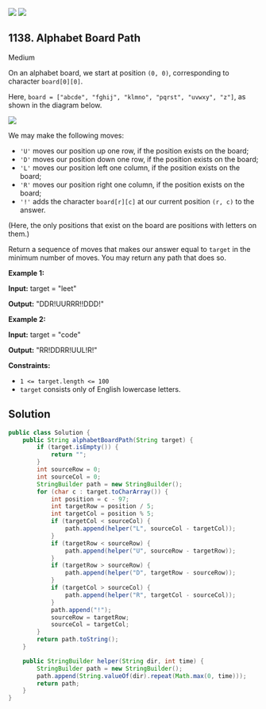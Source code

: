 [![](https://img.shields.io/github/stars/javadev/LeetCode-in-Java?label=Stars&style=flat-square)](https://github.com/javadev/LeetCode-in-Java)
[![](https://img.shields.io/github/forks/javadev/LeetCode-in-Java?label=Fork%20me%20on%20GitHub%20&style=flat-square)](https://github.com/javadev/LeetCode-in-Java/fork)

## 1138\. Alphabet Board Path

Medium

On an alphabet board, we start at position `(0, 0)`, corresponding to character `board[0][0]`.

Here, `board = ["abcde", "fghij", "klmno", "pqrst", "uvwxy", "z"]`, as shown in the diagram below.

![](https://assets.leetcode.com/uploads/2019/07/28/azboard.png)

We may make the following moves:

*   `'U'` moves our position up one row, if the position exists on the board;
*   `'D'` moves our position down one row, if the position exists on the board;
*   `'L'` moves our position left one column, if the position exists on the board;
*   `'R'` moves our position right one column, if the position exists on the board;
*   `'!'` adds the character `board[r][c]` at our current position `(r, c)` to the answer.

(Here, the only positions that exist on the board are positions with letters on them.)

Return a sequence of moves that makes our answer equal to `target` in the minimum number of moves. You may return any path that does so.

**Example 1:**

**Input:** target = "leet"

**Output:** "DDR!UURRR!!DDD!"

**Example 2:**

**Input:** target = "code"

**Output:** "RR!DDRR!UUL!R!"

**Constraints:**

*   `1 <= target.length <= 100`
*   `target` consists only of English lowercase letters.

## Solution

```java
public class Solution {
    public String alphabetBoardPath(String target) {
        if (target.isEmpty()) {
            return "";
        }
        int sourceRow = 0;
        int sourceCol = 0;
        StringBuilder path = new StringBuilder();
        for (char c : target.toCharArray()) {
            int position = c - 97;
            int targetRow = position / 5;
            int targetCol = position % 5;
            if (targetCol < sourceCol) {
                path.append(helper("L", sourceCol - targetCol));
            }
            if (targetRow < sourceRow) {
                path.append(helper("U", sourceRow - targetRow));
            }
            if (targetRow > sourceRow) {
                path.append(helper("D", targetRow - sourceRow));
            }
            if (targetCol > sourceCol) {
                path.append(helper("R", targetCol - sourceCol));
            }
            path.append("!");
            sourceRow = targetRow;
            sourceCol = targetCol;
        }
        return path.toString();
    }

    public StringBuilder helper(String dir, int time) {
        StringBuilder path = new StringBuilder();
        path.append(String.valueOf(dir).repeat(Math.max(0, time)));
        return path;
    }
}
```